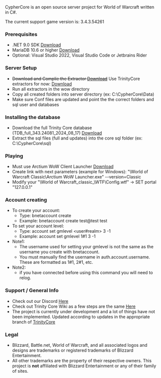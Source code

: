 CypherCore is an open source server project for World of Warcraft written in C#.

The current support game version is: 3.4.3.54261

### Prerequisites
* .NET 9.0 SDK [Download](https://dotnet.microsoft.com/en-us/download/dotnet)
* MariaDB 10.6 or higher [Download](https://mariadb.org/download/)
* Optional: Visual Studio 2022, Visual Studio Code or Jetbrains Rider

### Server Setup
* ~~Download and Complie the Extractor [Download](https://github.com/CypherCore/Tools)~~ Use TrinityCore extractors for now: [Download]((https://github.com/RioMcBoo/TrinityCore/tree/wotlk_classic))
* Run all extractors in the wow directory
* Copy all created folders into server directory (ex: C:\CypherCore\Data)
* Make sure Conf files are updated and point the the correct folders and sql user and databases

### Installing the database
* Download the full Trinity Core database (TDB_full_343.24081_2024_08_17) [Download](https://github.com/TrinityCore/TrinityCore/releases/tag/TDB343.24081)
* Extract the sql files (full and updates) into the core sql folder (ex: C:\CypherCore\sql)

### Playing
* Must use Arctium WoW Client Launcher [Download](https://arctium.io/wow)
* Create link with next parameters (example for Windows): "<path>\World of Warcraft Classic\Arctium WoW Launcher.exe" --version=Classic
* Modify your "<path>\World of Warcraft\_classic_\WTF\Config.wtf"  ->  SET portal "127.0.0.1"

### Account creating
* To create your account:
    - Type: bnetaccount create
    - Example: bnetaccount create test@test test
* To set your account level:
    - Type: account set gmlevel <user#realm> 3 -1
    - Example: account set gmlevel 1#1 3 -1
* Note1:
    - The username used for setting your gmlevel is not the same as the username you create with bnetaccount.
    - You must manually find the username in auth.account.username. These are formatted as 1#1, 2#1, etc.
* Note2:
    - if you have connected before using this command you will need to relog.

### Support / General Info
* Check out our Discord [Here](https://discord.gg/3skVwCay7z)
* Check out Trinity Core Wiki as a few steps are the same [Here](https://trinitycore.atlassian.net/wiki/spaces/tc/pages/2130077/Installation+Guide)
* The project is currently under development and a lot of things have not been implemented. Updated according to updates in the appropriate branch of [TrinityCore](https://github.com/TrinityCore/TrinityCore/tree/wotlk_classic)

### Legal
* Blizzard, Battle.net, World of Warcraft, and all associated logos and designs are trademarks or registered trademarks of Blizzard Entertainment.
* All other trademarks are the property of their respective owners. This project is **not** affiliated with Blizzard Entertainment or any of their family of sites.
